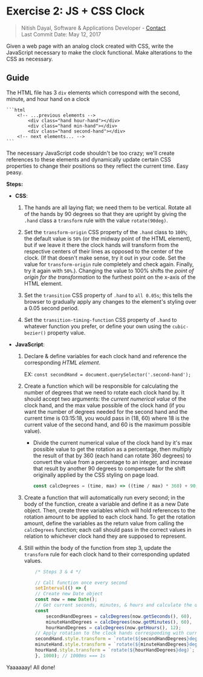 # Exercise 2: JS + CSS Clock

> Nitish Dayal, Software & Applications Developer - [Contact](http://nitishdayal.me)  
> Last Commit Date: May 12, 2017

Given a web page with an analog clock created with CSS, write the
  JavaScript necessary to make the clock functional. Make alterations to the CSS
  as necessary.

## Guide

The HTML file has 3 `div` elements which correspond with the second, minute, and
    hour hand on a clock
    
    ```html
        <!-- ...previous elements -->
            <div class="hand hour-hand"></div>
            <div class="hand min-hand"></div>
            <div class="hand second-hand"></div>
        <!-- next elements... -->
    ```

The necessary JavaScript code shouldn't be too crazy;
    we'll create references to these elements and dynamically
    update certain CSS properties to change their positions so they reflect the
    current time. Easy peasy.

**Steps:**

- **CSS**:

    1. The hands are all laying flat; we need them to be vertical. Rotate all of the
        hands by 90 degrees so that they are upright by giving the `.hand` class a
        `transform` rule with the value `rotate(90deg)`.

    1. Set the `transform-origin` CSS property of the `.hand` class to `100%`; the default
        value is `50%` (or the midway point of the HTML element), but if we leave it there
        the clock hands will transform from the respective centers of their lines as opposed to the
        center of the clock. (If that doesn't make sense, try it out in your code. Set the value for
        `transform-origin` rule completely and check again. Finally, try it again with `50%`.).
        Changing the value to 100% shifts the _point of origin for the transformation_
        to the furthest point on the x-axis of the HTML element.

    1. Set the `transition` CSS property of `.hand` to `all 0.05s`; this tells the browser
        to gradually apply any changes to the element's styling over a 0.05 second period.

    1. Set the `transition-timing-function` CSS property of `.hand` to whatever function
        you prefer, or define your own using the `cubic-bezier()` property value.

- **JavaScript**:

    1. Declare & define variables for each clock hand and reference the corresponding _HTML
        element_.

        EX: `const secondHand = document.querySelector('.second-hand');`

    1. Create a function which will be responsible for calculating the number of degrees that we need
        to rotate each clock hand by. It should accept two arguments: the _current numerical value_ of the
        clock hand, and the max value possible of the clock hand (if you want the number of degrees needed for
        the second hand and the current time is 03:15:18, you would pass in (18, 60) where 18 is the current
        value of the second hand, and 60 is the maximum possible value).

        - Divide the current numerical value of the clock hand by it's max possible value to get the rotation as
        a percentage, then multiply the result of that by 360 (each hand can rotate 360 degrees) to convert
        the value from a percentage to an integer, and increase that result by another 90 degrees to compensate 
        for the shift originally applied by the CSS styling on page load.

            ```javascript
            const calcDegrees = (time, max) => ((time / max) * 360) + 90;
            ```

    1. Create a function that will automatically run every second; in the body of the function,
        create a variable and define it as a new Date object. Then, create three variables which will
        hold references to the rotation amount to be applied to each clock hand. To get the rotation amount,
        define the variables as the return value from calling the `calcDegrees` function; each call should
        pass in the correct values in relation to whichever clock hand they are supposed to represent.

    1. Still within the body of the function from step 3, update the `transform` rule for each
        clock hand to their corresponding updated values.

        ```javascript
            /* Steps 3 & 4 */

            // Call function once every second
            setInterval(() => {
            // Create new Date object
            const now = new Date();
            // Get current seconds, minutes, & hours and calculate the degree shift
            const
                secondHandDegrees = calcDegrees(now.getSeconds(), 60),
                minuteHandDegrees = calcDegrees(now.getMinutes(), 60),
                hourHandDegrees = calcDegrees(now.getHours(), 12);
            // Apply rotation to the clock hands corresponding with current time value
            secondHand.style.transform = `rotate(${secondHandDegrees}deg)`;
            minuteHand.style.transform = `rotate(${minuteHandDegrees}deg)`;
            hourHand.style.transform = `rotate(${hourHandDegrees}deg)`;
            }, 1000); // 1000ms === 1s

        ```

Yaaaaaay! All done!
